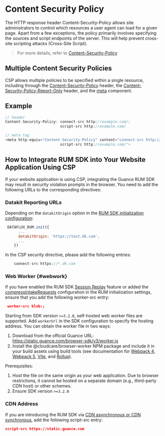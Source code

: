 # Content Security Policy

The HTTP response header Content-Security-Policy allows site administrators to control which resources a user agent can load for a given page. Apart from a few exceptions, the policy primarily involves specifying the sources and script endpoints of the server. This will help prevent cross-site scripting attacks (Cross-Site Script).

> For more details, refer to [Content-Security-Policy](https://developer.mozilla.org/en-US/docs/Web/HTTP/Headers/Content-Security-Policy)

## Multiple Content Security Policies

CSP allows multiple policies to be specified within a single resource, including through the [Content-Security-Policy](https://developer.mozilla.org/en-US/docs/Web/HTTP/Headers/Content-Security-Policy) header, the [Content-Security-Policy-Report-Only](https://developer.mozilla.org/zh-CN/docs/Web/HTTP/Headers/Content-Security-Policy-Report-Only) header, and the [meta](https://developer.mozilla.org/zh-CN/docs/Web/HTML/Element/meta) component.

## Example

```js
// header
Content-Security-Policy: connect-src http://example.com/;
                         script-src http://example.com/

// meta tag
<meta http-equiv="Content-Security-Policy" content="connect-src http://example.com/;
                         script-src http://example.com/">
```

## How to Integrate RUM SDK into Your Website Application Using CSP

If your website application is using CSP, integrating the Guance RUM SDK may result in security violation prompts in the browser. You need to add the following URLs to the corresponding directives:

### Datakit Reporting URLs

Depending on the `datakitOrigin` option in the [RUM SDK initialization configuration](../real-user-monitoring/web/custom-sdk/index.md):

```js
 DATAFLUX_RUM.init({
      ...
      datakitOrigin: 'https://test.dk.com',
      ...
    })
```

In the CSP security directive, please add the following entries:

```js
    connect-src https://*.dk.com
```

### Web Worker {#webwork}

If you have enabled the RUM SDK [Session Replay](../real-user-monitoring/session-replay/index.md) feature or added the [compressIntakeRequests](../real-user-monitoring/web/app-access.md#config) configuration in the RUM initialization settings, ensure that you add the following worker-src entry:

```json
 worker-src blob:;
```

Starting from SDK version `>=3.2.0`, self-hosted web worker files are supported. Add `workerUrl` in the SDK configuration to specify the hosting address. You can obtain the worker file in two ways:

1. Download from the official Guance URL: https://static.guance.com/browser-sdk/v3/worker.js
2. Install the @cloudcare/browser-worker NPM package and include it in your build assets using build tools (see documentation for [Webpack 4](https://v4.webpack.js.org/loaders/file-loader/), [Webpack 5](https://webpack.js.org/guides/asset-modules/#url-assets), [Vite](https://vitejs.dev/guide/assets.html#new-url-url-import-meta-url), and [Rollup](https://github.com/rollup/plugins/tree/master/packages/url/#readme)).

Prerequisites:

1. Host the file on the same origin as your web application. Due to browser restrictions, it cannot be hosted on a separate domain (e.g., third-party CDN host) or other schemes.
2. Ensure SDK version `>=3.2.0`

### CDN Address

If you are introducing the RUM SDK via [CDN asynchronous or CDN synchronous](../real-user-monitoring/web/app-access.md#access), add the following script-src entry:

```json
script-src https://static.guance.com
```